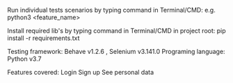 Run individual tests scenarios by typing command in Terminal/CMD:
    e.g. python3 <feature_name>

Install required lib's by typing command in Terminal/CMD in project root:
    pip install -r requirements.txt

Testing framework: Behave v1.2.6 , Selenium v3.141.0
Programing language: Python v3.7

Features covered:
    Login
    Sign up
    See personal data
